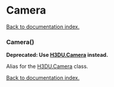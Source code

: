 # Camera

[Back to documentation index.](index.md)

<a name='Camera'></a>
### Camera()

<b>Deprecated: Use <a href="H3DU.Camera.md">H3DU.Camera</a> instead.</b>

Alias for the <a href="H3DU.Camera.md">H3DU.Camera</a> class.

[Back to documentation index.](index.md)
